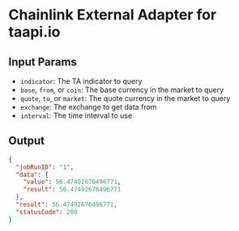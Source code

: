 # Chainlink External Adapter for taapi.io

## Input Params

- `indicator`: The TA indicator to query
- `base`, `from`, or `coin`: The base currency in the market to query
- `quote`, `to`, or `market`: The quote currency in the market to query
- `exchange`: The exchange to get data from
- `interval`: The time interval to use

## Output

```json
{
  "jobRunID": "1",
  "data": {
    "value": 56.47492676496771,
    "result": 56.47492676496771
  },
  "result": 56.47492676496771,
  "statusCode": 200
}
```
